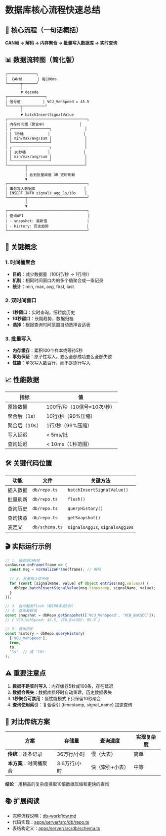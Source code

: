 # 数据库核心流程快速总结

## 🎯 核心流程（一句话概括）

**CAN帧 → 解码 → 内存聚合 → 批量写入数据库 → 实时查询**

## 📊 数据流转图（简化版）

```
┌─────────────┐
│  CAN帧       │ 每100ms
└──────┬──────┘
       │
       ▼ decode
┌─────────────────┐
│ 信号值          │ VCU_VehSpeed = 45.5
└──────┬──────────┘
       │
       ▼ batchInsertSignalValue
┌────────────────────────────────────┐
│ 内存时间桶（聚合中）               │
│ ┌─────────────────┐               │
│ │ 1秒桶           │               │
│ │ min/max/avg/sum │               │
│ └─────────────────┘               │
│ ┌─────────────────┐               │
│ │ 10秒桶          │               │
│ │ min/max/avg/sum │               │
│ └─────────────────┘               │
└────────┬──────────────────────────┘
         │
         │ 达到批量阈值 OR 定时刷新
         ▼
┌────────────────────────────────────┐
│ 事务写入数据库                      │
│ INSERT INTO signals_agg_1s/10s    │
└────────┬───────────────────────────┘
         │
         ▼
┌────────────────────────────────────┐
│ 查询API                             │
│ - snapshot: 最新值                  │
│ - history: 历史趋势                 │
└────────────────────────────────────┘
```

## 🔑 关键概念

### 1. 时间桶聚合
- **目的**：减少数据量（100行/秒 → 1行/秒）
- **机制**：相同时间窗口内的多个值聚合成一条记录
- **统计**：min, max, avg, first, last

### 2. 双时间窗口
- **1秒窗口**：实时查询，细粒度历史
- **10秒窗口**：长期趋势，数据归档
- **选择**：根据查询时间范围自动选择合适表

### 3. 批量写入
- **内存缓存**：累积100个样本或等待5秒
- **事务保证**：原子性写入，要么全部成功要么全部失败
- **性能**：单次写入数百行，而不是逐行写入

## 📈 性能数据

| 指标 | 值 |
|------|-----|
| 原始数据 | 100行/秒（10信号×10次/秒） |
| 聚合后（1s） | 10行/秒（90%压缩） |
| 聚合后（10s） | 1行/秒（99%压缩） |
| 写入延迟 | < 5ms/批 |
| 查询延迟 | < 10ms（1秒范围） |

## 🛠️ 关键代码位置

| 功能 | 文件 | 关键方法 |
|------|------|---------|
| 插入数据 | `db/repo.ts` | `batchInsertSignalValue()` |
| 批量刷新 | `db/repo.ts` | `flush()` |
| 查询历史 | `db/repo.ts` | `queryHistory()` |
| 查询快照 | `db/repo.ts` | `getSnapshot()` |
| 表定义 | `db/schema.ts` | `signalsAgg1s`, `signalsAgg10s` |

## 🎬 实际运行示例

```typescript
// 1. 接收到CAN帧
canSource.onFrame(frame => {
  const msg = normalizeFrame(frame); // 解码
  
  // 2. 批量插入信号值
  for (const [signalName, value] of Object.entries(msg.values)) {
    dbRepo.batchInsertSignalValue(msg.timestamp, signalName, value);
  }
});

// 3. 自动触发flush（每100条或5秒）
// 4. 查询最新值
const snapshot = dbRepo.getSnapshot(['VCU_VehSpeed', 'VCU_BatSOC']);
// { VCU_VehSpeed: 45.5, VCU_BatSOC: 85.0 }

// 5. 查询历史
const history = dbRepo.queryHistory(
  ['VCU_VehSpeed'], 
  from, 
  to, 
  '1s'  // 或 '10s'
);
```

## ⚠️ 重要注意点

1. **数据不是实时写入**：内存缓存5秒或100条，存在延迟
2. **数据会丢失**：数据库损坏时自动重建，历史数据丢失
3. **1秒聚合可禁用**：低性能模式下只保留10秒聚合
4. **查询使用索引**：复合索引 (timestamp, signal_name) 加速查询

## 🔄 对比传统方案

| 方案 | 存储量 | 查询速度 | 实现复杂度 |
|------|--------|---------|-----------|
| **传统**：逐条记录 | 36万行/小时 | 慢（大表） | 简单 |
| **本方案**：时间桶聚合 | 3.6万行/小时 | 快（索引+小表） | 中等 |

**结论**：用稍高的复杂度换取10倍数据压缩和更快的查询

## 📚 扩展阅读

- 完整流程说明：[db-workflow.md](./db-workflow.md)
- 代码实现：[apps/server/src/db/repo.ts](../apps/server/src/db/repo.ts)
- 表结构定义：[apps/server/src/db/schema.ts](../apps/server/src/db/schema.ts)

